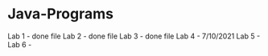 ﻿# Java-Programs
Lab 1 - done file
Lab 2 - done file
Lab 3 - done file
Lab 4 - 7/10/2021
Lab 5 - 
Lab 6 -
